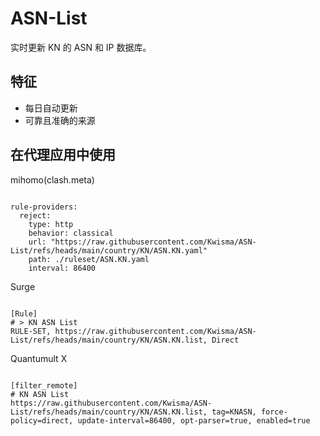 
# ASN-List

实时更新 KN 的 ASN 和 IP 数据库。

## 特征

- 每日自动更新
- 可靠且准确的来源

## 在代理应用中使用

mihomo(clash.meta)

<pre><code class="language-javascript">
rule-providers:
  reject:
    type: http
    behavior: classical
    url: "https://raw.githubusercontent.com/Kwisma/ASN-List/refs/heads/main/country/KN/ASN.KN.yaml"
    path: ./ruleset/ASN.KN.yaml
    interval: 86400
</code></pre>

Surge

<pre><code class="language-javascript">
[Rule]
# > KN ASN List
RULE-SET, https://raw.githubusercontent.com/Kwisma/ASN-List/refs/heads/main/country/KN/ASN.KN.list, Direct
</code></pre>

Quantumult X

<pre><code class="language-javascript">
[filter_remote]
# KN ASN List
https://raw.githubusercontent.com/Kwisma/ASN-List/refs/heads/main/country/KN/ASN.KN.list, tag=KNASN, force-policy=direct, update-interval=86400, opt-parser=true, enabled=true
</code></pre>
